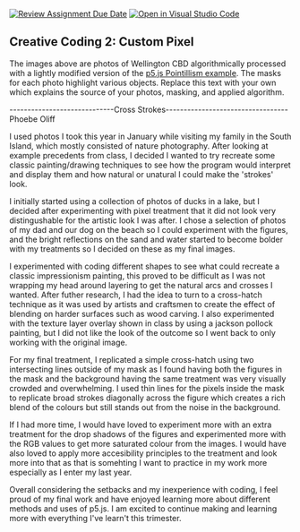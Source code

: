 [![Review Assignment Due Date](https://classroom.github.com/assets/deadline-readme-button-24ddc0f5d75046c5622901739e7c5dd533143b0c8e959d652212380cedb1ea36.svg)](https://classroom.github.com/a/fhdOjw6q)
[![Open in Visual Studio Code](https://classroom.github.com/assets/open-in-vscode-718a45dd9cf7e7f842a935f5ebbe5719a5e09af4491e668f4dbf3b35d5cca122.svg)](https://classroom.github.com/online_ide?assignment_repo_id=12171210&assignment_repo_type=AssignmentRepo)
## Creative Coding 2: Custom Pixel

The images above are photos of Wellington CBD algorithmically processed with a lightly modified version of the [p5.js Pointillism example](https://p5js.org/examples/image-pointillism.html). The masks for each photo highlight various objects. Replace this text with your own which explains the source of your photos, masking, and applied algorithm.

-----------------------------Cross Strokes----------------------------------
                             Phoebe Oliff


I used photos I took this year in January while visiting my family in the South Island, which mostly consisted of nature photography. After looking at example precedents from class, I decided I wanted to try recreate some classic painting/drawing techniques to see how the program would interpret and display them and how natural or unatural I could make the 'strokes' look.

I initially started using a collection of photos of ducks in a lake, but I decided after experimenting with pixel treatment that it did not look very distingushable for the artistic look I was after. I chose a selection of photos of my dad and our dog on the beach so I could experiment with the figures, and the bright reflections on the sand and water started to become bolder with my treatments so I decided on these as my final images. 

I experimented with coding different shapes to see what could recreate a classic impressionism painting, this proved to be difficult as I was not wrapping my head around layering to get the natural arcs and crosses I wanted. After futher research, I had the idea to turn to a cross-hatch technique as it was used by artists and craftsmen to create the effect of blending on harder surfaces such as wood carving. I also experimented with the texture layer overlay shown in class by using a jackson pollock painting, but I did not like the look of the outcome so I went back to only working with the original image. 

For my final treatment, I replicated a simple cross-hatch using two intersecting lines outside of my mask as I found having both the figures in the mask and the background having the same treatment was very visually crowded and overwhelming. I used thin lines for the pixels inside the mask to replicate broad strokes diagonally across the figure which creates a rich blend of the colours but still stands out from the noise in the background. 

If I had more time, I would have loved to experiment more with an extra treatment for the drop shadows of the figures and experimented more with the RGB values to get more saturated colour from the images. I would have also loved to apply more accesibility principles to the treatment and look more into that as that is somehting I want to practice in my work more especially as I enter my last year. 

Overall considering the setbacks and my inexperience with coding, I feel proud of my final work and have enjoyed learning more about different methods and uses of p5.js. I am excited to continue making and learning more with everything I've learn't this trimester. 